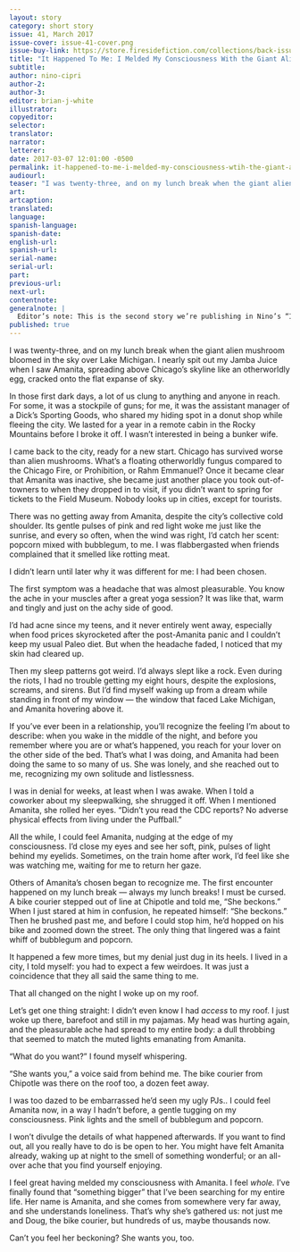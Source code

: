 ```yaml
---
layout: story
category: short story
issue: 41, March 2017
issue-cover: issue-41-cover.png
issue-buy-link: https://store.firesidefiction.com/collections/back-issues/products/fireside-magazine-issue-41
title: "It Happened To Me: I Melded My Consciousness With the Giant Alien Mushroom Floating Above Chicago"
subtitle:
author: nino-cipri
author-2:
author-3:
editor: brian-j-white
illustrator:
copyeditor:
selector:
translator:
narrator:
letterer:
date: 2017-03-07 12:01:00 -0500
permalink: it-happened-to-me-i-melded-my-consciousness-wtih-the-giant-alien-mushroom-floating-above-chicago
audiourl:
teaser: "I was twenty-three, and on my lunch break when the giant alien mushroom bloomed in the sky over Lake Michigan."
art:
artcaption:
translated:
language:
spanish-language:
spanish-date:
english-url:
spanish-url:
serial-name:
serial-url:
part:
previous-url:
next-url:
contentnote:
generalnote: |
  Editor’s note: This is the second story we’re publishing in Nino’s “It Happened To Me” series. You can read [the first one here](/issue39/chapter/it-happened-to-me-my-doppleganger-stole-my-credit-card-info-and-then-my-life/).
published: true
---
```


I was twenty-three, and on my lunch break when the giant alien mushroom bloomed in the sky over Lake Michigan. I nearly spit out my Jamba Juice when I saw Amanita, spreading above Chicago’s skyline like an otherworldly egg, cracked onto the flat expanse of sky.

In those first dark days, a lot of us clung to anything and anyone in reach. For some, it was a stockpile of guns; for me, it was the assistant manager of a Dick’s Sporting Goods, who shared my hiding spot in a donut shop while fleeing the city. We lasted for a year in a remote cabin in the Rocky Mountains before I broke it off. I wasn’t interested in being a bunker wife.

I came back to the city, ready for a new start. Chicago has survived worse than alien mushrooms. What’s a floating otherworldly fungus compared to the Chicago Fire, or Prohibition, or Rahm Emmanuel? Once it became clear that Amanita was inactive, she became just another place you took out-of-towners to when they dropped in to visit, if you didn’t want to spring for tickets to the Field Museum. Nobody looks up in cities, except for tourists.

There was no getting away from Amanita, despite the city’s collective cold shoulder. Its gentle pulses of pink and red light woke me just like the sunrise, and every so often, when the wind was right, I’d catch her scent: popcorn mixed with bubblegum, to me. I was flabbergasted when friends complained that it smelled like rotting meat.

I didn’t learn until later why it was different for me: I had been chosen.

The first symptom was a headache that was almost pleasurable. You know the ache in your muscles after a great yoga session? It was like that, warm and tingly and just on the achy side of good.

I’d had acne since my teens, and it never entirely went away, especially when food prices skyrocketed after the post-Amanita panic and I couldn’t keep my usual Paleo diet. But when the headache faded, I noticed that my skin had cleared up.

Then my sleep patterns got weird. I’d always slept like a rock. Even during the riots, I had no trouble getting my eight hours, despite the explosions, screams, and sirens. But I’d find myself waking up from a dream while standing in front of my window — the window that faced Lake Michigan, and Amanita hovering above it.

If you’ve ever been in a relationship, you’ll recognize the feeling I’m about to describe: when you wake in the middle of the night, and before you remember where you are or what’s happened, you reach for your lover on the other side of the bed. That’s what I was doing, and Amanita had been doing the same to so many of us. She was lonely, and she reached out to me, recognizing my own solitude and listlessness.

I was in denial for weeks, at least when I was awake. When I told a coworker about my sleepwalking, she shrugged it off. When I mentioned Amanita, she rolled her eyes. “Didn’t you read the CDC reports? No adverse physical effects from living under the Puffball.”

All the while, I could feel Amanita, nudging at the edge of my consciousness. I’d close my eyes and see her soft, pink, pulses of light behind my eyelids. Sometimes, on the train home after work, I’d feel like she was watching me, waiting for me to return her gaze.

Others of Amanita’s chosen began to recognize me. The first encounter happened on my lunch break — always my lunch breaks! I must be cursed. A bike courier stepped out of line at Chipotle and told me, “She beckons.” When I just stared at him in confusion, he repeated himself: “She beckons.” Then he brushed past me, and before I could stop him, he’d hopped on his bike and zoomed down the street. The only thing that lingered was a faint whiff of bubblegum and popcorn.

It happened a few more times, but my denial just dug in its heels. I lived in a city, I told myself: you had to expect a few weirdoes. It was just a coincidence that they all said the same thing to me.

That all changed on the night I woke up on my roof.

Let’s get one thing straight: I didn’t even know I had *access* to my roof. I just woke up there, barefoot and still in my pajamas. My head was hurting again, and the pleasurable ache had spread to my entire body: a dull throbbing that seemed to match the muted lights emanating from Amanita.

“What do you want?” I found myself whispering.

“She wants you,” a voice said from behind me. The bike courier from Chipotle was there on the roof too, a dozen feet away.

I was too dazed to be embarrassed he’d seen my ugly PJs.. I could feel Amanita now, in a way I hadn’t before, a gentle tugging on my consciousness. Pink lights and the smell of bubblegum and popcorn.

I won’t divulge the details of what happened afterwards. If you want to find out, all you really have to do is be open to her. You might have felt Amanita already, waking up at night to the smell of something wonderful; or an all-over ache that you find yourself enjoying.

I feel great having melded my consciousness with Amanita. I feel *whole.* I’ve finally found that “something bigger” that I’ve been searching for my entire life. Her name is Amanita, and she comes from somewhere very far away, and she understands loneliness. That’s why she’s gathered us: not just me and Doug, the bike courier, but hundreds of us, maybe thousands now.

Can’t you feel her beckoning? She wants you, too.
